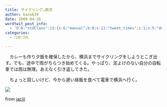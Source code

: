 ```yaml
---
title: サイクリング…断念
author: kazu634
date: 2008-04-26
wordtwit_post_info:
  - 'O:8:"stdClass":13:{s:6:"manual";b:0;s:11:"tweet_times";i:1;s:5:"delay";i:0;s:7:"enabled";i:1;s:10:"separation";s:2:"60";s:7:"version";s:3:"3.7";s:14:"tweet_template";b:0;s:6:"status";i:2;s:6:"result";a:0:{}s:13:"tweet_counter";i:2;s:13:"tweet_log_ids";a:1:{i:0;i:3939;}s:9:"hash_tags";a:0:{}s:8:"accounts";a:1:{i:0;s:7:"kazu634";}}'
categories:
  - つれづれ

---
```

<div class="section">
<p>
    　カレーも作り夕飯を確保したから、横浜までサイクリングをしようとこぎ出す。でも、途中で雨がちらつき始めてくる。やっぱり、泥よけのない自分の自転車では雨は無理。あえなく引き返してきた。
</p>
  
<p>
    　ちょっと寂しいけど、今から遅い昼飯を食べて電車で横浜へ行く。
</p>
  
<p>
<center>
</center>
</p>
  
<p>
<a href="http://flickr.com/photos/10112197@N02/1125953222/" onclick="__gaTracker('send', 'event', 'outbound-article', 'http://flickr.com/photos/10112197@N02/1125953222/', '');" title="Walking in the rain 1_2499"><img src="http://farm2.static.flickr.com/1275/1125953222_555057c925_m.jpg" /></a>
</p>
  
<p>
    from <a href="http://flickr.com/people/10112197@N02/" onclick="__gaTracker('send', 'event', 'outbound-article', 'http://flickr.com/people/10112197@N02/', 'jaciii');">jaciii</a>
</p></p>
</div>
